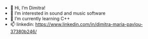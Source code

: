 - 👋 Hi, I’m Dimitra!
- 👀 I’m interested in sound and music software
- 🌱 I’m currently learning C++
- 📫 linkedin: https://www.linkedin.com/in/dimitra-maria-pavlou-37380b246/
